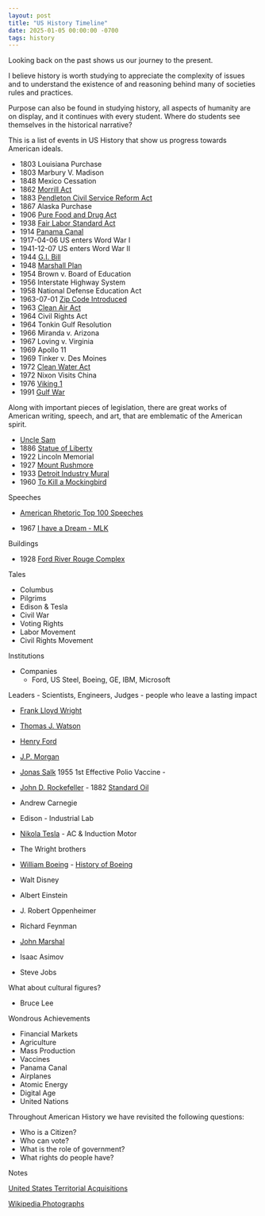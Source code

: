 ```yaml
---
layout: post
title: "US History Timeline"
date: 2025-01-05 00:00:00 -0700
tags: history
---
```


Looking back on the past shows us our journey to the present.

I believe history is worth studying to appreciate the complexity of issues and to understand the existence of and reasoning behind many of societies rules and practices.

Purpose can also be found in studying history, all aspects of humanity are on display, and it continues with every student. Where do students see themselves in the historical narrative?

This is a list of events in US History that show us progress towards American ideals.

- 1803 Louisiana Purchase
- 1803 Marbury V. Madison
- 1848 Mexico Cessation
- 1862 [Morrill Act](https://en.wikipedia.org/wiki/Morrill_Land-Grant_Acts)
- 1883 [Pendleton Civil Service Reform Act](https://en.wikipedia.org/wiki/Pendleton_Civil_Service_Reform_Act)
- 1867 Alaska Purchase
- 1906 [Pure Food and Drug Act](https://en.wikipedia.org/wiki/Pure_Food_and_Drug_Act)
- 1938 [Fair Labor Standard Act](https://en.wikipedia.org/wiki/Fair_Labor_Standards_Act_of_1938)
- 1914 [Panama Canal](https://en.wikipedia.org/wiki/Panama_Canal#United_States_construction_of_the_Panama_canal,_1904–1914)
- 1917-04-06 US enters Word War I
- 1941-12-07 US enters Word War II
- 1944 [G.I. Bill](https://en.wikipedia.org/wiki/G.I._Bill)
- 1948 [Marshall Plan](https://en.wikipedia.org/wiki/Marshall_Plan)
- 1954 Brown v. Board of Education
- 1956 Interstate Highway System
- 1958 National Defense Education Act
- 1963-07-01 [Zip Code Introduced](https://en.wikipedia.org/wiki/ZIP_Code)
- 1963 [Clean Air Act](https://en.wikipedia.org/wiki/Clean_Air_Act_(United_States))
- 1964 Civil Rights Act
- 1964 Tonkin Gulf Resolution
- 1966 Miranda v. Arizona
- 1967 Loving v. Virginia
- 1969 Apollo 11
- 1969 Tinker v. Des Moines
- 1972 [Clean Water Act](https://en.wikipedia.org/wiki/Clean_Water_Act)
- 1972 Nixon Visits China
- 1976 [Viking 1](https://en.wikipedia.org/wiki/Viking_1)
- 1991 [Gulf War](https://en.wikipedia.org/wiki/Gulf_War)

Along with important pieces of legislation, there are great works of American writing, speech, and art, that are emblematic of the American spirit.

- [Uncle Sam](https://en.wikipedia.org/wiki/Uncle_Sam)
- 1886 [Statue of Liberty](https://en.wikipedia.org/wiki/Statue_of_Liberty)
- 1922 Lincoln Memorial
- 1927 [Mount Rushmore](https://en.wikipedia.org/wiki/Mount_Rushmore)
- 1933 [Detroit Industry Mural](https://en.wikipedia.org/wiki/Detroit_Industry_Murals)
- 1960 [To Kill a Mockingbird](https://en.wikipedia.org/wiki/To_Kill_a_Mockingbird)

Speeches

- [American Rhetoric Top 100 Speeches](https://www.americanrhetoric.com/newtop100speeches.htm)

- 1967 [I have a Dream - MLK](https://www.americanrhetoric.com/speeches/mlkihaveadream.htm)

Buildings

- 1928 [Ford River Rouge Complex](https://en.wikipedia.org/wiki/Ford_River_Rouge_complex)

Tales

- Columbus
- Pilgrims
- Edison & Tesla
- Civil War
- Voting Rights
- Labor Movement
- Civil Rights Movement


Institutions

- Companies
    - Ford, US Steel, Boeing, GE, IBM, Microsoft

Leaders - Scientists, Engineers, Judges - people who leave a lasting impact

- [Frank Lloyd Wright](https://en.wikipedia.org/wiki/Frank_Lloyd_Wright)
- [Thomas J. Watson](https://en.wikipedia.org/wiki/Thomas_J._Watson)
- [Henry Ford](https://en.wikipedia.org/wiki/Henry_Ford)
- [J.P. Morgan](https://en.wikipedia.org/wiki/J._P._Morgan)
- [Jonas Salk](https://en.wikipedia.org/wiki/Jonas_Salk) 1955 1st Effective Polio Vaccine - [](https://en.wikipedia.org/wiki/Polio_vaccine)
- [John D. Rockefeller](https://en.wikipedia.org/wiki/John_D._Rockefeller) - 1882 [Standard Oil](https://en.wikipedia.org/wiki/Standard_Oil)
- Andrew Carnegie

- Edison - Industrial Lab
- [Nikola Tesla](https://en.wikipedia.org/wiki/Nikola_Tesla) - AC & Induction Motor

- The Wright brothers
- [William Boeing](https://en.wikipedia.org/wiki/William_E._Boeing) - [History of Boeing](https://en.wikipedia.org/wiki/History_of_Boeing)
- Walt Disney
- Albert Einstein
- J. Robert Oppenheimer
- Richard Feynman
- [John Marshal](https://en.wikipedia.org/wiki/John_Marshall)
- Isaac Asimov

- Steve Jobs

What about cultural figures?

- Bruce Lee

Wondrous Achievements

- Financial Markets
- Agriculture
- Mass Production
- Vaccines
- Panama Canal
- Airplanes
- Atomic Energy
- Digital Age
- United Nations


Throughout American History we have revisited the following questions:

- Who is a Citizen?
- Who can vote?
- What is the role of government?
- What rights do people have?


Notes

[United States Territorial Acquisitions](https://en.wikipedia.org/wiki/United_States_territorial_acquisitions_table)

[Wikipedia Photographs](https://en.wikipedia.org/wiki/List_of_photographs_considered_the_most_important)

